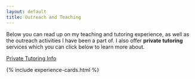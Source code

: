 ```yaml
---
layout: default
title: Outreach and Teaching
---
```

Below you can read up on my teaching and tutoring experience, as well as the outreach activities I have been a part of. I also offer <strong>private tutoring</strong> services which you can click below to learn more about.

<a href="{{ '/private-tutoring' | relative_url }}" class="about-me-button">Private Tutoring Info</a>

{% include experience-cards.html %}